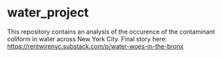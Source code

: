 # water_project
This repository contains an analysis of the occurence of the contaminant coliform in water across New York City.
Final story here: https://rentwirenyc.substack.com/p/water-woes-in-the-bronx
